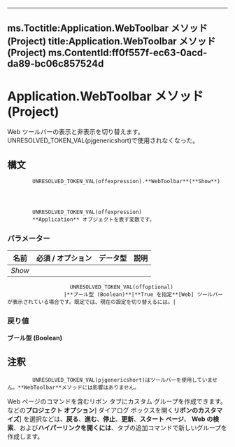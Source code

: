 

---
ms.Toctitle:Application.WebToolbar メソッド (Project)
title:Application.WebToolbar メソッド (Project)
ms.ContentId:ff0f557f-ec63-0acd-da89-bc06c857524d
---
# Application.WebToolbar メソッド (Project)




Web ツールバーの表示と非表示を切り替えます。UNRESOLVED_TOKEN_VAL(pjgenericshort)で使用されなくなった。

## 構文

            UNRESOLVED_TOKEN_VAL(offexpression).**WebToolbar**(**Show**)




            UNRESOLVED_TOKEN_VAL(offexpression)
            **Application** オブジェクトを表す変数です。

### パラメーター

|**名前**|**必須 / オプション**|**データ型**|**説明**|
|---|---|---|---|
|*Show*|
                        UNRESOLVED_TOKEN_VAL(offoptional)
                      |**ブール型 (Boolean)**|**True を指定**[Web] ツールバーが表示されている場合です。既定では、現在の設定を切り替えるには。|



### 戻り値
**ブール型 (Boolean)**





## 注釈

            UNRESOLVED_TOKEN_VAL(pjgenericshort)はツールバーを使用していません。**WebToolbar**メソッドには影響はありません。



Web ページのコマンドを含むリボン タブにカスタム グループを作成できます。などの**プロジェクト オプション**] ダイアログ ボックスを開く**リボンのカスタマイズ**] を選択などは、**戻る**、**進む**、**停止**、**更新**、**スタート ページ**、 **Web の検索**、および**ハイパーリンクを開くには**、タブの追加コマンドで新しいグループを作成します。




